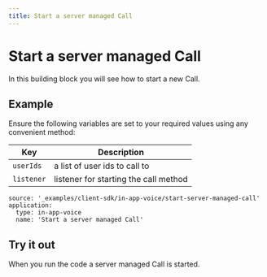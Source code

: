 ```yaml
---
title: Start a server managed Call
---
```


# Start a server managed Call

In this building block you will see how to start a new Call.

## Example

Ensure the following variables are set to your required values using any convenient method:

Key | Description
-- | --
`userIds` | a list of user ids to call to
`listener` | listener for starting the call method

```building_blocks
source: '_examples/client-sdk/in-app-voice/start-server-managed-call'
application:
  type: in-app-voice
  name: 'Start a server managed Call'
```

## Try it out

When you run the code a server managed Call is started.
